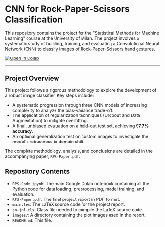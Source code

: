 # CNN for Rock-Paper-Scissors Classification

This repository contains the project for the "Statistical Methods for Machine Learning" course at the University of Milan. The project involves a systematic study of building, training, and evaluating a Convolutional Neural Network (CNN) to classify images of Rock-Paper-Scissors hand gestures.

[![Open In Colab](https://colab.research.google.com/assets/colab-badge.svg)](https://colab.research.google.com/github/AgatElite/rock-paper-scissors/blob/main/RPS-Code.ipynb)

---

## Project Overview

This project follows a rigorous methodology to explore the development of a robust image classifier. Key steps include:
- A systematic progression through three CNN models of increasing complexity to analyze the bias-variance trade-off.
- The application of regularization techniques (Dropout and Data Augmentation) to mitigate overfitting.
- A final, unbiased evaluation on a held-out test set, achieving **97.7% accuracy**.
- An optional generalization test on custom images to investigate the model's robustness to domain shift.

The complete methodology, analysis, and conclusions are detailed in the accompanying paper, `RPS-Paper.pdf`.

## Repository Contents

* `RPS-Code.ipynb`: The main Google Colab notebook containing all the Python code for data loading, preprocessing, model training, and evaluation.
* `RPS-Paper.pdf`: The final project report in PDF format.
* `main.tex`: The LaTeX source code for the project report.
* `sn-jnl.cls`: Class file needed to compile the LaTeX source code.
* `images/`: A directory containing the plot images used in the report.
* `README.md`: This file.
